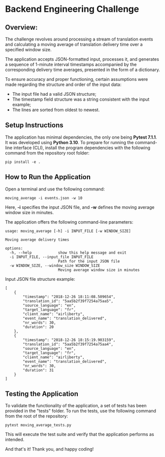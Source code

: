 # Backend Engineering Challenge

## Overview:

The challenge revolves around processing a stream of translation events and calculating a moving average of translation delivery time over a specified window size.

The application accepts JSON-formatted input, processes it, and generates a sequence of 1-minute interval timestamps accompanied by the corresponding delivery time averages, presented in the form of a dictionary. 

To ensure accuracy and proper functioning, certain assumptions were made regarding the structure and order of the input data:

- The input file had a valid JSON structure;
- The timestamp field structure was a string consistent with the input example;
- The lines are sorted from oldest to newest.

## Setup Instructions

The application has minimal dependencies, the only one being **Pytest 7.1.1**. It was developed using **Python 3.10**. To prepare for running the command-line interface (CLI), install the program dependencies with the following command from the repository root folder:

```pip install -e . ```
## How to Run the Application

Open a terminal and use the following command:

```moving_average -i events.json -w 10 ```

Here, **-i** specifies the input JSON file, and **-w** defines the moving average window size in minutes.

The application offers the following command-line parameters:
```
usage: moving_average [-h] -i INPUT_FILE [-w WINDOW_SIZE]

Moving average delivery times

options:
  -h, --help            show this help message and exit
  -i INPUT_FILE, --input_file INPUT_FILE
                        Path for the input JSON file
  -w WINDOW_SIZE, --window_size WINDOW_SIZE
                        Moving average window size in minutes
```

Input JSON file structure example: 

```
[
    {
        "timestamp": "2018-12-26 18:11:08.509654",
        "translation_id": "5aa5b2f39f7254a75aa5",
        "source_language": "en",
        "target_language": "fr",
        "client_name": "airliberty",
        "event_name": "translation_delivered",
        "nr_words": 30, 
        "duration": 20
    },
    {
        "timestamp": "2018-12-26 18:15:19.903159",
        "translation_id": "5aa5b2f39f7254a75aa4",
        "source_language": "en",
        "target_language": "fr",
        "client_name": "airliberty",
        "event_name": "translation_delivered",
        "nr_words": 30, 
        "duration": 31
    }
]
```

## Testing the Application

To validate the functionality of the application, a set of tests has been provided in the "tests" folder. To run the tests, use the following command from the root of the repository:

 ```pytest moving_average_tests.py```

This will execute the test suite and verify that the application performs as intended.

And that's it! Thank you, and happy coding!
